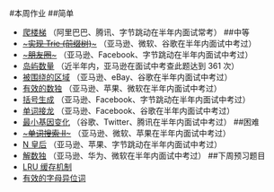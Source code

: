 #本周作业
##简单
* [爬楼梯](https://leetcode-cn.com/problems/climbing-stairs/) （阿里巴巴、腾讯、字节跳动在半年内面试常考）
##中等
* [~~~实现 Trie (前缀树)~~~](https://leetcode-cn.com/problems/implement-trie-prefix-tree/) （亚马逊、微软、谷歌在半年内面试中考过）
* [~~~朋友圈~~~](https://leetcode-cn.com/problems/friend-circles/) （亚马逊、Facebook、字节跳动在半年内面试中考过）
* [岛屿数量](https://leetcode-cn.com/problems/number-of-islands/) （近半年内，亚马逊在面试中考查此题达到 361 次）
* [被围绕的区域](https://leetcode-cn.com/problems/surrounded-regions/) （亚马逊、eBay、谷歌在半年内面试中考过）
* [有效的数独](https://leetcode-cn.com/problems/valid-sudoku/) （亚马逊、苹果、微软在半年内面试中考过）
* [括号生成](https://leetcode-cn.com/problems/generate-parentheses/) （亚马逊、Facebook、字节跳动在半年内面试中考过）
* [单词接龙](https://leetcode-cn.com/problems/word-ladder/) （亚马逊、Facebook、谷歌在半年内面试中考过）
* [最小基因变化](https://leetcode-cn.com/problems/minimum-genetic-mutation/) （谷歌、Twitter、腾讯在半年内面试中考过）
##困难
* [~~~单词搜索 II~~~](https://leetcode-cn.com/problems/word-search-ii/) （亚马逊、微软、苹果在半年内面试中考过）
* [N 皇后](https://leetcode-cn.com/problems/n-queens/) （亚马逊、苹果、字节跳动在半年内面试中考过）
* [解数独](https://leetcode-cn.com/problems/sudoku-solver/) （亚马逊、华为、微软在半年内面试中考过）
##下周预习题目
* [LRU 缓存机制](https://leetcode-cn.com/problems/lru-cache/)
* [有效的字母异位词](https://leetcode-cn.com/problems/valid-anagram/)